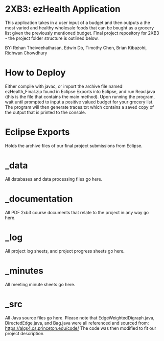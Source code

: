 # 2XB3: ezHealth Application
This application takes in a user input of a budget and then outputs a the most varied and healthy wholesale foods that can be bought as a grocery list given the previously mentioned budget.
Final project repository for 2XB3 - the project folder structure is outlined below.

BY: Rehan Theiveehathasan, Edwin Do, Timothy Chen, Brian Kibazohi, Ridhwan Chowdhury

# How to Deploy
Either compile with javac, or import the archive file named ezHealth_Final.zip found in Eclipse Exports into Eclipse, and run Read.java (this is the file that contains the main method).
Upon running the program, wait until prompted to input a positive valued budget for your grocery list.
The program will then generate traces.txt which contains a saved copy of the output that is printed to the console.

# Eclipse Exports
Holds the archive files of our final project submissions from Eclipse.

# _data
All databases and data processing files go here.

# _documentation
All PDF 2xb3 course documents that relate to the project in any way go here.

# _log
All project log sheets, and project progress sheets go here.

# _minutes
All meeting minute sheets go here.

# _src
All Java source files go here.
Please note that EdgeWeightedDigraph.java, DirectedEdge.java, and Bag.java were all referenced and sourced from:
https://algs4.cs.princeton.edu/code/
The code was then modified to fit our project description.
